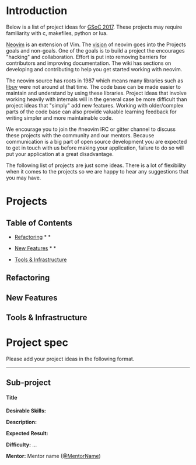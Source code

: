 # Introduction
Below is a list of project ideas for [GSoC 2017](https://developers.google.com/open-source/gsoc/). These projects may require familiarity with c, makefiles, python or lua.

[Neovim](https://neovim.io/) is an extension of Vim. The [vision](https://neovim.io/charter/) of neovim goes into the Projects goals and non-goals. One of the goals is to build a project the encourages "hacking" and collaboration. Effort is put into removing barriers for contributors and improving documentation. The wiki has sections on developing and contributing to help you get started working with neovim.

The neovim source has roots in 1987 which means many libraries such as [libuv](https://github.com/libuv/libuv) were not around at that time. The code base can be made easier to maintain and understand by using these libraries. Project ideas that involve working heavily with internals will in the general case be more difficult than project ideas that "simply" add new features. Working with older/complex parts of the code base can also provide valuable learning feedback for writing simpler and more maintainable code. 

We encourage you to join the #neovim IRC or gitter channel to discuss these projects with the community and our mentors. Because communication is a big part of open source development you are expected to get in touch with us before making your application, failure to do so will put your application at a great disadvantage.

The following list of projects are just some ideas. There is a lot of flexibility when it comes to the projects so we are happy to hear any suggestions that you may have.

# Projects

## Table of Contents
  * [Refactoring](#refactoring)
      * 
      * 
    
  * [New Features](#new-features)
      * 
      * 

  * [Tools &amp; Infrastructure](#tools--infrastructure)

## Refactoring

## New Features

## Tools & Infrastructure

# Project spec



Please add your project ideas in the following format.

___
## Sub-project

#### Title

**Desirable Skills:**

**Description:**

**Expected Result:**

**Difficulty:** ...

**Mentor:** Mentor name ([@MentorName](http://github.com/MentorName))
